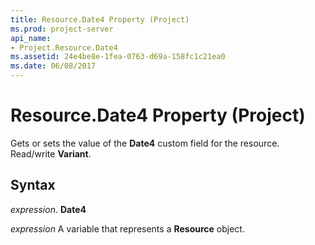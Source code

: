 ```yaml
---
title: Resource.Date4 Property (Project)
ms.prod: project-server
api_name:
- Project.Resource.Date4
ms.assetid: 24e4be8e-1fea-0763-d69a-158fc1c21ea0
ms.date: 06/08/2017
---
```



# Resource.Date4 Property (Project)

Gets or sets the value of the **Date4** custom field for the resource. Read/write **Variant**.


## Syntax

 _expression_. **Date4**

 _expression_ A variable that represents a **Resource** object.


